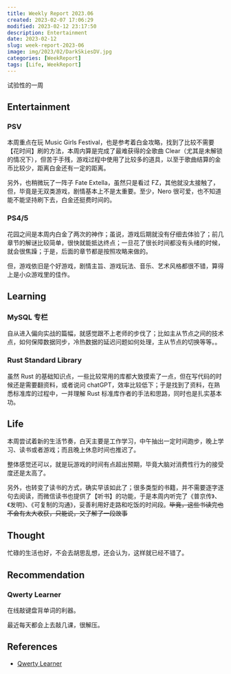 ```yaml
---
title: Weekly Report 2023.06
created: 2023-02-07 17:06:29
modified: 2023-02-12 23:17:50
description: Entertainment
date: 2023-02-12
slug: week-report-2023-06
image: img/2023/02/DarkSkiesDV.jpg
categories: [WeekReport]
tags: [Life, WeekReport]
---
```


试验性的一周

## Entertainment

### PSV

本周重点在玩 Music Girls Festival，也是参考着白金攻略，找到了比较不需要【花时间】刷的方法，本周内算是完成了最难获得的全歌曲 Clear（尤其是未解锁的情况下），但苦于手残，游戏过程中使用了比较多的道具，以至于歌曲结算的金币比较少，距离白金还有一定的距离。

另外，也稍微玩了一阵子 Fate Extella，虽然只是看过 FZ，其他就没太接触了，但，毕竟是无双类游戏，剧情基本上不是太重要。至少，Nero 很可爱，也不知道能不能坚持刷下去，白金还挺费时间的。

### PS4/5

花园之间是本周内白金了两次的神作；虽说，游戏后期就没有仔细去体验了；前几章节的解谜比较简单，很快就能抵达终点；一旦花了很长时间都没有头绪的时候，就会很焦躁；于是，后面的章节都是按照攻略来做的。

但，游戏依旧是个好游戏，剧情主旨、游戏玩法、音乐、艺术风格都很不错，算得上是小众游戏里的佳作。

## Learning

### MySQL 专栏

自从进入偏向实战的篇幅，就感觉跟不上老师的步伐了；比如主从节点之间的技术点，如何保障数据同步，冷热数据的延迟问题如何处理，主从节点的切换等等。。

### Rust Standard Library

虽然 Rust 的基础知识点，一些比较常用的库都大致摸索了一点，但在写代码的时候还是需要翻资料，或者说问 chatGPT，效率比较低下；于是找到了资料，在熟悉标准库的过程中，一并理解 Rust 标准库作者的手法和思路，同时也是扎实基本功。

## Life

本周尝试着新的生活节奏，白天主要是工作学习，中午抽出一定时间跑步，晚上学习、读书或者游戏；而且晚上休息时间也推迟了。

整体感觉还可以，就是玩游戏的时间有点超出预期，毕竟大脑对消费性行为的接受度还是太高了。

另外，也转变了读书的方式，确实早该如此了；很多类型的书籍，并不需要逐字逐句去阅读，而微信读书也提供了【听书】的功能，于是本周内听完了《普京传》、《发明》、《可复制的沟通》，妥善利用好走路和吃饭的时间段。~~毕竟，这些书读完也不会有太大收获，只能说，又了解了一段故事~~

## Thought

忙碌的生活也好，不会去胡思乱想，还会认为，这样就已经不错了。

## Recommendation

### Qwerty Learner

在线敲键盘背单词的利器。

最近每天都会上去敲几课，很解压。

## References

- [Qwerty Learner](https://qwerty.kaiyi.cool/)
